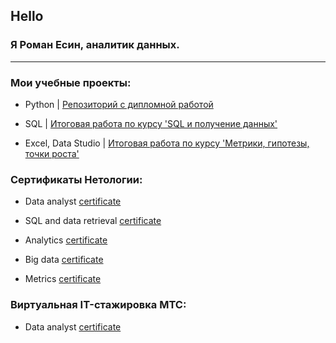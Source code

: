 ## Hello

### Я Роман Есин, аналитик данных.  
  
---  

### Мои учебные проекты:

- Python  |    [Репозиторий с дипломной работой](https://github.com/graff1te/Python-fitness-project) 
    
- SQL  |      [Итоговая работа по курсу 'SQL и получение данных'](https://github.com/graff1te/SQL-total-airports)  

- Excel, Data Studio  |     [Итоговая работа по курсу 'Метрики, гипотезы, точки роста'](https://github.com/graff1te/Metrics-online-store.git)  
    
### Сертификаты Нетологии:  

- Data analyst [certificate](https://drive.google.com/file/d/1f-2AvQLusHDI8rS5_0mWd-Z3wWSUJ5JU/view?usp=sharing)

- SQL and data retrieval [certificate](https://drive.google.com/file/d/1m5GF42EcwyD3zNw7kRmVBVjrTKV_mPls/view?usp=sharing)

- Analytics  [certificate](https://drive.google.com/file/d/17pTGhMjfdt22MWYjC6NERtOJCXL2n5dy/view?usp=sharing)

- Big data  [certificate](https://drive.google.com/file/d/15I5ma_Vzsr5ZWCQ6MOc6bkIElQY2y2Gv/view?usp=sharing)

- Metrics  [certificate](https://drive.google.com/file/d/1WOf9KgMKeSLgL3I8opPXR_qLSdNp6xpj/view?usp=sharing)

### Виртуальная IT-стажировка МТС:  

- Data analyst [certificate](https://drive.google.com/file/d/1_gWuv3zxp_cmp824gCnOIG2g2uX5KIrf/view?usp=sharing)
